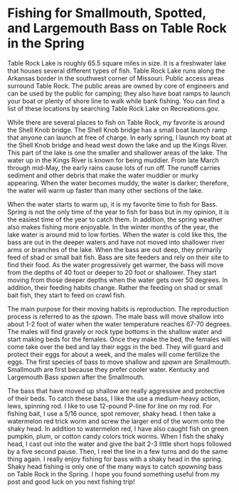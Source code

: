 # Fishing for Smallmouth, Spotted, and Largemouth Bass on Table Rock in the Spring

Table Rock Lake is roughly 65.5 square miles in size. It is a freshwater lake that houses several different types of fish. Table Rock Lake runs along the Arkansas border in the southwest corner of Missouri. Public access areas surround Table Rock. The public areas are owned by core of engineers and can be used by the public for camping; they also have boat ramps to launch your boat or plenty of shore line to walk while bank fishing. You can find a list of these locations by searching Table Rock Lake on Recreations.gov. 

While there are several places to fish on Table Rock, my favorite is around the Shell Knob bridge. The Shell Knob bridge has a small boat launch ramp that anyone can launch at free of charge. In early spring, I launch my boat at the Shell Knob bridge and head west down the lake and up the Kings River. This part of the lake is one the smaller and shallower areas of the lake. The water up in the Kings River is known for being muddier. From late March through mid-May, the early rains cause lots of run off. The runoff carries sediment and other debris that make the water muddier or murky appearing. When the water becomes muddy, the water is darker; therefore, the water will warm up faster than many other sections of the lake.

When the water starts to warm up, it is my favorite time to fish for Bass. Spring is not the only time of the year to fish for bass but in my opinion, it is the easiest time of the year to catch them. In addition, the spring weather also makes fishing more enjoyable. In the winter months of the year, the lake water is around mid to low forties. When the water is cold like this, the bass are out in the deeper waters and have not moved into shallower river arms or branches of the lake. When the bass are out deep, they primarily feed of shad or small bait fish. Bass are site feeders and rely on their site to find their food. As the water progressively get warmer, the bass will move from the depths of 40 foot or deeper to 20 foot or shallower. They start moving from those deeper depths when the water gets over 50 degrees. In addition, their feeding habits change. Rather the feeding on shad or small bait fish, they start to feed on crawl fish.

The main purpose for their moving habits is reproduction. The reproduction process is referred to as the *spawn*. The male bass will move shallow into about 1-2 foot of water when the water temperature reaches 67-70 degrees. The males will find gravely or rock type bottoms in the shallow water and start making beds for the females. Once they make the bed, the females will come take over the bed and lay their eggs in the bed. They will guard and protect their eggs for about a week, and the males will come fertilize the eggs. The first species of bass to move shallow and *spawn* are Smallmouth. Smallmouth are first because they prefer cooler water. Kentucky and Largemouth Bass *spawn* after the Smallmouth.

The bass that have moved up shallow are really aggressive and protective of their beds. To catch these bass, I like the use a medium-heavy action, lews, spinning rod. I like to use 12-pound P-line for line on my rod. For fishing bait, I use a 5/16 ounce, spot remover, shaky head. I then take a watermelon red trick worm and screw the larger end of the worm onto the shaky head. In addition to watermelon red, I have also caught fish on green pumpkin, plum, or cotton candy colors trick worms. When I fish the shaky head, I cast out into the water and give the bait 2-3 little short hops followed by a five second pause. Then, I reel the line in a few turns and do the same thing again. I really enjoy fishing for bass with a shaky head in the spring. Shaky head fishing is only one of the many ways to catch *spawning* bass on Table Rock in the Spring. I hope you found something useful from my post and good luck on you next fishing trip!
